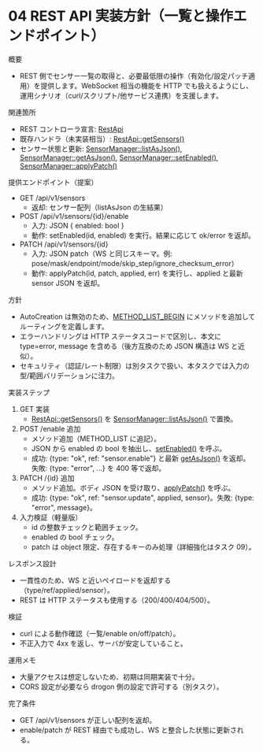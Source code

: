 # 04 REST API 実装方針（一覧と操作エンドポイント）

概要
- REST 側でセンサー一覧の取得と、必要最低限の操作（有効化/設定パッチ適用）を提供します。WebSocket 相当の機能を HTTP でも扱えるようにし、運用シナリオ（curl/スクリプト/他サービス連携）を支援します。

関連箇所
- REST コントローラ宣言: [RestApi](src/io/rest_handlers.h:10)
- 既存ハンドラ（未実装相当）: [RestApi::getSensors()](src/io/rest_handlers.cpp:4)
- センサー状態と更新: [SensorManager::listAsJson()](src/core/sensor_manager.cpp:394), [SensorManager::getAsJson()](src/core/sensor_manager.cpp:357), [SensorManager::setEnabled()](src/core/sensor_manager.cpp:328), [SensorManager::applyPatch()](src/core/sensor_manager.cpp:133)

提供エンドポイント（提案）
- GET /api/v1/sensors
  - 返却: センサー配列（listAsJson の生結果）
- POST /api/v1/sensors/{id}/enable
  - 入力: JSON { enabled: bool }
  - 動作: setEnabled(id, enabled) を実行。結果に応じて ok/error を返却。
- PATCH /api/v1/sensors/{id}
  - 入力: JSON patch（WS と同じスキーマ。例: pose/mask/endpoint/mode/skip_step/ignore_checksum_error）
  - 動作: applyPatch(id, patch, applied, err) を実行し、applied と最新 sensor JSON を返却。

方針
- AutoCreation は無効のため、[METHOD_LIST_BEGIN](src/io/rest_handlers.h:15) にメソッドを追加してルーティングを定義します。
- エラーハンドリングは HTTP ステータスコードで区別し、本文に type=error, message を含める（後方互換のため JSON 構造は WS と近似）。
- セキュリティ（認証/レート制限）は別タスクで扱い、本タスクでは入力の型/範囲バリデーションに注力。

実装ステップ
1. GET 実装
   - [RestApi::getSensors()](src/io/rest_handlers.cpp:4) を [SensorManager::listAsJson()](src/core/sensor_manager.cpp:394) で置換。
2. POST /enable 追加
   - メソッド追加（METHOD_LIST に追記）。
   - JSON から enabled の bool を抽出し、[setEnabled()](src/core/sensor_manager.cpp:328) を呼ぶ。
   - 成功: {type: "ok", ref: "sensor.enable"} と最新 [getAsJson()](src/core/sensor_manager.cpp:357) を返却。失敗: {type: "error", ...} を 400 等で返却。
3. PATCH /{id} 追加
   - メソッド追加。ボディ JSON を受け取り、[applyPatch()](src/core/sensor_manager.cpp:133) を呼ぶ。
   - 成功: {type: "ok", ref: "sensor.update", applied, sensor}。失敗: {type: "error", message}。
4. 入力検証（軽量版）
   - id の整数チェックと範囲チェック。
   - enabled の bool チェック。
   - patch は object 限定、存在するキーのみ処理（詳細強化はタスク 09）。

レスポンス設計
- 一貫性のため、WS と近いペイロードを返却する（type/ref/applied/sensor）。
- REST は HTTP ステータスも使用する（200/400/404/500）。

検証
- curl による動作確認（一覧/enable on/off/patch）。
- 不正入力で 4xx を返し、サーバが安定していること。

運用メモ
- 大量アクセスは想定しないため、初期は同期実装で十分。
- CORS 設定が必要なら drogon 側の設定で許可する（別タスク）。

完了条件
- GET /api/v1/sensors が正しい配列を返却。
- enable/patch が REST 経由でも成功し、WS と整合した状態に更新される。